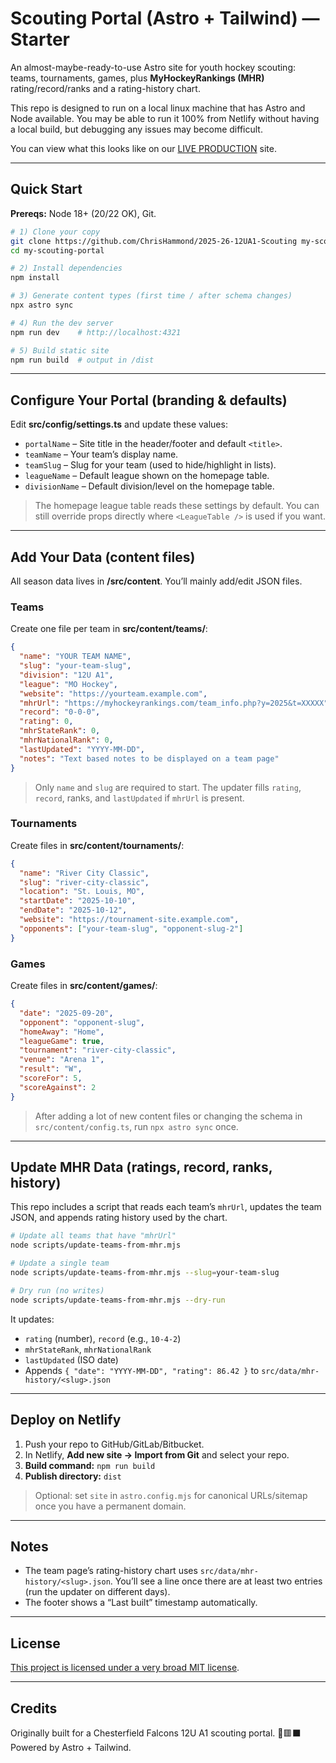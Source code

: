 # Scouting Portal (Astro + Tailwind) — **Starter**

An almost-maybe-ready-to-use Astro site for youth hockey scouting: teams, tournaments, games, plus **MyHockeyRankings (MHR)** rating/record/ranks and a rating-history chart.

This repo is designed to run on a local linux machine that has Astro and Node available. You may be able to run it 100% from Netlify without having a local build, but debugging any issues may become difficult. 

You can view what this looks like on our [LIVE PRODUCTION](https://chesterfield12ua1.netlify.app/) site.

---

## Quick Start

**Prereqs:** Node 18+ (20/22 OK), Git.

```bash
# 1) Clone your copy
git clone https://github.com/ChrisHammond/2025-26-12UA1-Scouting my-scouting-portal
cd my-scouting-portal

# 2) Install dependencies
npm install

# 3) Generate content types (first time / after schema changes)
npx astro sync

# 4) Run the dev server
npm run dev    # http://localhost:4321

# 5) Build static site
npm run build  # output in /dist
```

---

## Configure Your Portal (branding & defaults)

Edit **src/config/settings.ts** and update these values:

- `portalName` – Site title in the header/footer and default `<title>`.
- `teamName` – Your team’s display name.
- `teamSlug` – Slug for your team (used to hide/highlight in lists).
- `leagueName` – Default league shown on the homepage table.
- `divisionName` – Default division/level on the homepage table.

> The homepage league table reads these settings by default. You can still override props directly where `<LeagueTable />` is used if you want.

---

## Add Your Data (content files)

All season data lives in **/src/content**. You’ll mainly add/edit JSON files.

### Teams
Create one file per team in **src/content/teams/**:
```json
{
  "name": "YOUR TEAM NAME",
  "slug": "your-team-slug",
  "division": "12U A1",
  "league": "MO Hockey",
  "website": "https://yourteam.example.com",
  "mhrUrl": "https://myhockeyrankings.com/team_info.php?y=2025&t=XXXXX",
  "record": "0-0-0",
  "rating": 0,
  "mhrStateRank": 0,
  "mhrNationalRank": 0,
  "lastUpdated": "YYYY-MM-DD",
  "notes": "Text based notes to be displayed on a team page"
}
```
> Only `name` and `slug` are required to start. The updater fills `rating`, `record`, ranks, and `lastUpdated` if `mhrUrl` is present.

### Tournaments
Create files in **src/content/tournaments/**:
```json
{
  "name": "River City Classic",
  "slug": "river-city-classic",
  "location": "St. Louis, MO",
  "startDate": "2025-10-10",
  "endDate": "2025-10-12",
  "website": "https://tournament-site.example.com",
  "opponents": ["your-team-slug", "opponent-slug-2"]
}
```

### Games
Create files in **src/content/games/**:
```json
{
  "date": "2025-09-20",
  "opponent": "opponent-slug",
  "homeAway": "Home",
  "leagueGame": true,
  "tournament": "river-city-classic",
  "venue": "Arena 1",
  "result": "W",
  "scoreFor": 5,
  "scoreAgainst": 2
}
```
> After adding a lot of new content files or changing the schema in `src/content/config.ts`, run `npx astro sync` once.

---

## Update MHR Data (ratings, record, ranks, history)

This repo includes a script that reads each team’s `mhrUrl`, updates the team JSON, and appends rating history used by the chart.

```bash
# Update all teams that have "mhrUrl"
node scripts/update-teams-from-mhr.mjs

# Update a single team
node scripts/update-teams-from-mhr.mjs --slug=your-team-slug

# Dry run (no writes)
node scripts/update-teams-from-mhr.mjs --dry-run
```

It updates:
- `rating` (number), `record` (e.g., `10-4-2`)
- `mhrStateRank`, `mhrNationalRank`
- `lastUpdated` (ISO date)
- Appends `{ "date": "YYYY-MM-DD", "rating": 86.42 }` to `src/data/mhr-history/<slug>.json`

---

## Deploy on Netlify

1. Push your repo to GitHub/GitLab/Bitbucket.  
2. In Netlify, **Add new site → Import from Git** and select your repo.  
3. **Build command:** `npm run build`  
4. **Publish directory:** `dist`

> Optional: set `site` in `astro.config.mjs` for canonical URLs/sitemap once you have a permanent domain.

---

## Notes

- The team page’s rating-history chart uses `src/data/mhr-history/<slug>.json`. You’ll see a line once there are at least two entries (run the updater on different days).
- The footer shows a “Last built” timestamp automatically.

---

## License

[This project is licensed under a very broad MIT license](https://github.com/ChrisHammond/2025-26-12UA1-Scouting?tab=MIT-1-ov-file#readme).

---

## Credits

Originally built for a Chesterfield Falcons 12U A1 scouting portal. 🏒🟥⬛️  
Powered by Astro + Tailwind.
